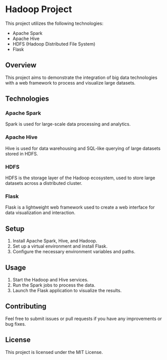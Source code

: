 # Hadoop Project

This project utilizes the following technologies:
- Apache Spark
- Apache Hive
- HDFS (Hadoop Distributed File System)
- Flask

## Overview

This project aims to demonstrate the integration of big data technologies with a web framework to process and visualize large datasets.

## Technologies

### Apache Spark
Spark is used for large-scale data processing and analytics.

### Apache Hive
Hive is used for data warehousing and SQL-like querying of large datasets stored in HDFS.

### HDFS
HDFS is the storage layer of the Hadoop ecosystem, used to store large datasets across a distributed cluster.

### Flask
Flask is a lightweight web framework used to create a web interface for data visualization and interaction.

## Setup

1. Install Apache Spark, Hive, and Hadoop.
2. Set up a virtual environment and install Flask.
3. Configure the necessary environment variables and paths.

## Usage

1. Start the Hadoop and Hive services.
2. Run the Spark jobs to process the data.
3. Launch the Flask application to visualize the results.

## Contributing

Feel free to submit issues or pull requests if you have any improvements or bug fixes.

## License

This project is licensed under the MIT License.